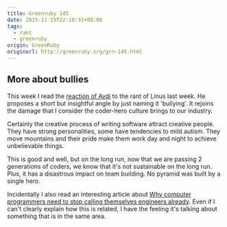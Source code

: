 ```yaml
---
title: Greenruby 145
date: 2015-11-15T22:10:31+08:00
tags:
  - rant
  - greenruby
origin: GreenRuby
originurl: http://greenruby.org/grn-145.html
---
```

## More about bullies

This week I read the [reaction of Avdi][hellcode] to the rant of Linus last
week. He proposes a short but insightful angle by just naming it 'bullying'.
It rejoins the damage that I consider the coder-hero culture brings to our
industry.

Certainly the creative process of writing software attract creative people.
They have strong personalities, some have tendencies to mild autism. They move
mountains and their pride make them work day and night to achieve unbelievable
things.

This is good and well, but on the long run, now that we are passing 2
generations of coders, we know that it's not sustainable on the long run.
Plus, it has a disastrous impact on team building. No pyramid was built by a
single hero.

Incidentally I also read an interesting article about [Why computer
programmers need to stop calling themselves engineers already][engineers].
Even if I can't clearly explain how this is related, I have the feeling it's
talking about something that is in the same area.

[hellcode]: http://devblog.avdi.org/2015/11/09/software-bullying/
[engineers]: http://www.businessinsider.com/why-computer-programmers-need-to-stop-calling-themselves-engineers-already-2015-11
